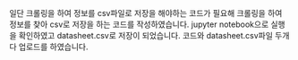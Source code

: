 일단 크롤링을 하여 정보를 csv파일로 저장을 해야하는 코드가 필요해 크롤링을 하여 정보를 찾아 csv로 저장을 하는 코드를 작성하였습니다.
jupyter notebook으로 실행을 확인하였고 datasheet.csv로 저장이 되었습니다. 코드와 datasheet.csv파일 두개다 업로드를 하였습니다. 
